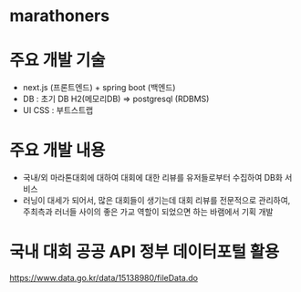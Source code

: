 # marathoners

# 주요 개발 기술
- next.js (프론트엔드) + spring boot (백엔드)
- DB : 초기 DB H2(메모리DB) => postgresql (RDBMS)
- UI CSS : 부트스트랩

# 주요 개발 내용
- 국내/외 마라톤대회에 대하여 대회에 대한 리뷰를 유저들로부터 수집하여 DB화 서비스
- 러닝이 대세가 되어서, 많은 대회들이 생기는데 대회 리뷰를 전문적으로 관리하여, 주최측과 러너들 사이의 좋은 가교 역할이 되었으면 하는 바램에서 기획 개발

# 국내 대회 공공 API 정부 데이터포털 활용
https://www.data.go.kr/data/15138980/fileData.do 